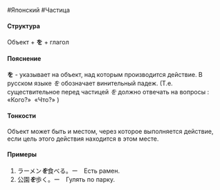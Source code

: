 #Японский #Частица 
#### Структура
Объект + **を** + глагол
#### Пояснение
**を** - указывает на объект, над которым производится действие. В русском языке *を* обозначает винительный падеж.
 (Т.е. существительное перед частицей *を* должно отвечать на вопросы : «Кого?»  «Что?» )
#### Тонкости
Объект может быть и местом, через которое выполняется действие, если цель этого действия находится в этом месте.
#### Примеры
1. ラーメン***を***食べる。ー　Есть рамен.
2. 公園***を***歩く。ー　Гулять по парку.